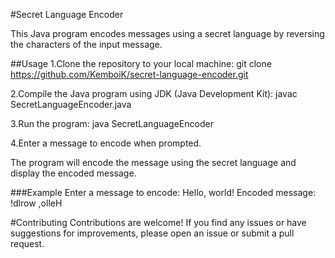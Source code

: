 #Secret Language Encoder

This Java program encodes messages using a secret language by reversing the characters of the input message.

##Usage
1.Clone the repository to your local machine:
git clone https://github.com/KemboiK/secret-language-encoder.git

2.Compile the Java program using JDK (Java Development Kit):
javac SecretLanguageEncoder.java

3.Run the program:
java SecretLanguageEncoder

4.Enter a message to encode when prompted.

The program will encode the message using the secret language and display the encoded message.

###Example
Enter a message to encode: Hello, world!
Encoded message: !dlrow ,olleH

#Contributing
Contributions are welcome! If you find any issues or have suggestions for improvements, please open an issue or submit a pull request.
